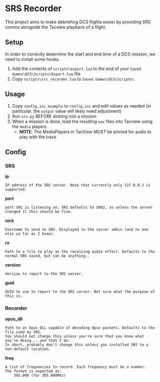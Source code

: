 # SRS Recorder
This project aims to make debriefing DCS flights easier by providing SRS comms alongside the Tacview playback of a flight.

## Setup
In order to correctly determine the start and end time of a DCS mission, we need to install some hooks.
 1. Add the contents of `scripts\export.lua` to the end of your `Saved Games\DCS\Scripts\Export.lua` file
 2. Copy `scripts\srs_recorder.lua` to `Saved Games\DCS\Scripts\`

## Usage
1. Copy `config.ini.example` to `config.ini` and edit values as needed (in particular, the `output` value will likely need adjustment)
2. Run `srs.py` BEFORE slotting into a mission
3. When a mission is done, load the resulting `wav` files into Tacview using the `media` players
    * **NOTE**: The MediaPlayers in TacView *MUST* be pinned for audio to play with the track 

## Config
### SRS
**ip**

    IP address of the SRS server. Note that currently only 127.0.0.1 is supported.
**port**

    port SRS is listening on. SRS defaults to 5002, so unless the server changed it this should be fine.
**nick**

    Username to send to SRS. Displayed to the server admin (and no one else so far as I know).
**rx**

    Path to a file to play as the receiving audio effect. Defaults to the normal SRS sound, but can be anything..
**version**

    Version to report to the SRS server. 
**guid**

    GUID to use to report to the SRS server. Not sure what the purpose of this is.
### Recorder
**opus_dll**

    Path to an Opus DLL capable of decoding Opus packets. Defaults to the file used by SRS.
    You should not change this unless you're sure that you know what you're doing... and that I do.
    In short, probably don't change this unless you installed SRS to a non-default location.

**freq**

    A list of frequencies to record. Each frequency must be a number.
    The format is expected as:
        305.000 (for 305.000Mhz)
